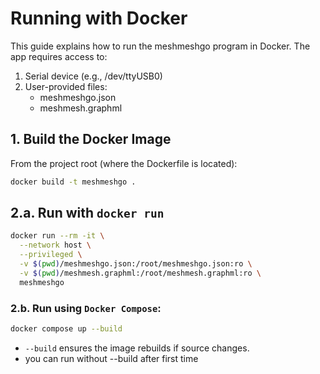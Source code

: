 # Running with Docker

This guide explains how to run the meshmeshgo program in Docker. The app requires access to:
1. Serial device (e.g., /dev/ttyUSB0)
2. User-provided files:
    - meshmeshgo.json
    - meshmesh.graphml


## 1. Build the Docker Image

From the project root (where the Dockerfile is located):

```bash
docker build -t meshmeshgo .
```


## 2.a. Run with `docker run`

```bash
docker run --rm -it \
  --network host \
  --privileged \
  -v $(pwd)/meshmeshgo.json:/root/meshmeshgo.json:ro \
  -v $(pwd)/meshmesh.graphml:/root/meshmesh.graphml:ro \
  meshmeshgo
```


### 2.b. Run using `Docker Compose`:

```bash
docker compose up --build
```

* `--build` ensures the image rebuilds if source changes.
* you can run without --build after first time

